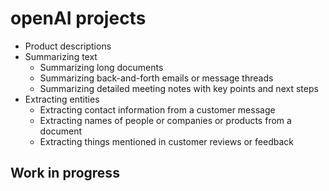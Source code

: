 
# openAI projects

- Product descriptions
- Summarizing text
  - Summarizing long documents
  - Summarizing back-and-forth emails or message threads
  - Summarizing detailed meeting notes with key points and next steps
- Extracting entities
  - Extracting contact information from a customer message
  - Extracting names of people or companies or products from a document
  - Extracting things mentioned in customer reviews or feedback

## Work in progress

